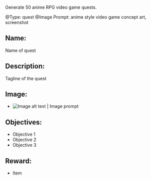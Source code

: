 Generate 50 anime RPG video game quests.

@Type: quest
@Image Prompt: anime style video game concept art, screenshot
## Name:
Name of quest
## Description:
Tagline of the quest
## Image:
- ![Image alt text | Image prompt]()
## Objectives:
- Objective 1
- Objective 2
- Objective 3
## Reward:
- Item